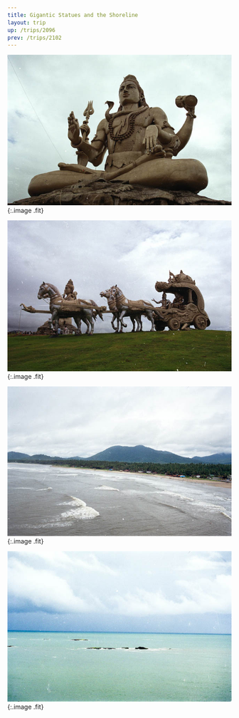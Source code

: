 ```yaml
---
title: Gigantic Statues and the Shoreline
layout: trip
up: /trips/2096
prev: /trips/2102
---
```



![wf-24.jpg](/images/trips/wf2003/wf-24.jpg 'wf-24.jpg'){:.image .fit}


![wf-26.jpg](/images/trips/wf2003/wf-26.jpg 'wf-26.jpg'){:.image .fit}


![wf-25.jpg](/images/trips/wf2003/wf-25.jpg 'wf-25.jpg'){:.image .fit}


![wf-23.jpg](/images/trips/wf2003/wf-23.jpg 'wf-23.jpg'){:.image .fit}




